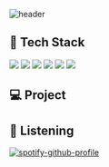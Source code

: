 ![header](https://capsule-render.vercel.app/api?type=waving&color=b9d3ef&text=BrainInAVet&fontColor=24405e&height=200&animation=fadeIn)

## 🧰 Tech Stack
<img src="https://img.shields.io/badge/C-a8b9cc?style=flat-square&logo=C&logoColor=white"/></a>
<img src="https://img.shields.io/badge/Node.js-'339933'?style=flat-square&logo=Node.js&logoColor=white"/></a>
<img src="https://img.shields.io/badge/Swift-fa7343?style=flat-square&logo=Swift&logoColor=white"/></a>
<img src="https://img.shields.io/badge/Spring Boot-6db33f?style=flat-square&logo=Spring%20Boot&logoColor=white"/></a>
<img src="https://img.shields.io/badge/MySQL-4479a1?style=flat-square&logo=MySQL&logoColor=white"/></a>
<img src="https://img.shields.io/badge/MongoDB-47a248?style=flat-square&logo=MongoDB&logoColor=white"/></a>

## 💻 Project

## 🎵 Listening
[![spotify-github-profile](https://spotify-github-profile.vercel.app/api/view?uid=fj5voxedvb6v6y0kxdtzqsbp6&cover_image=true&theme=default)](https://github.com/kittinan/spotify-github-profile)
